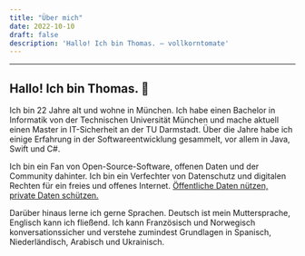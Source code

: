 ```yaml
---
title: "Über mich"
date: 2022-10-10
draft: false
description: 'Hallo! Ich bin Thomas. – vollkorntomate'
---
```


---

## Hallo! Ich bin Thomas. 👋

Ich bin 22 Jahre alt und wohne in München. Ich habe einen Bachelor in Informatik von der Technischen Universität München und mache aktuell einen Master in IT-Sicherheit an der TU Darmstadt. Über die Jahre habe ich einige Erfahrung in der Softwareentwicklung gesammelt, vor allem in Java, Swift und C#.

Ich bin ein Fan von Open-Source-Software, offenen Daten und der Community dahinter. Ich bin ein Verfechter von Datenschutz und digitalen Rechten für ein freies und offenes Internet. [Öffentliche Daten nützen, private Daten schützen.](https://www.ccc.de/de/hackerethics)

Darüber hinaus lerne ich gerne Sprachen. Deutsch ist mein Muttersprache, Englisch kann ich fließend. Ich kann Französisch und Norwegisch konversationssicher und verstehe zumindest Grundlagen in Spanisch, Niederländisch, Arabisch und Ukrainisch.